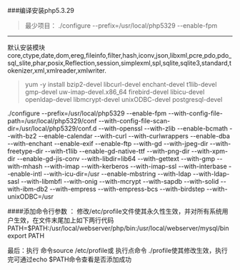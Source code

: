 ###编译安装php5.3.29
>最少项目： ./configure --prefix=/usr/local/php5329  --enable-fpm 
----- 
  默认安装模块  core,ctype,date,dom,ereg,fileinfo,filter,hash,iconv,json,libxml,pcre,pdo,pdo_sql_slite,phar,posix,Reflection,session,simplexml,spl,sqlite,sqlite3,standard,tokenizer,xml,xmlreader,xmlwriter.
  
> yum -y install bzip2-devel libcurl-devel enchant-devel t1lib-devel gmp-devel uw-imap-devel.x86_64  firebird-devel libicu-devel openldap-devel libmcrypt-devel unixODBC-devel  postgresql-devel
  
./configure --prefix=/usr/local/php5329 --enable-fpm --with-config-file-path=/usr/local/php5329/conf  --with-config-file-scan-dir=/usr/local/php5329/conf.d   --with-openssl  --with-zlib --enable-bcmath --with-bz2 --enable-calendar --with-curl --with-curlwrappers --enable-dba --with-enchant --enable-exif --enable-ftp --with-gd --with-jpeg-dir --with-freetype-dir --with-t1lib --enable-gd-native-ttf --with-png-dir --with-xpm-dir  --enable-gd-jis-conv --with-libdir=lib64 --with-gettext --with-gmp --with-mhash --with-imap --with-kerberos --with-imap-ssl --with-interbase --enable-intl --with-icu-dir=/usr --enable-mbstring --with-ldap --with-ldap-sasl --with-libmbfl --with-onig --with-mcrypt  --with-sapdb   --with-solid --with-ibm-db2 --with-empress --with-empress-bcs --with-birdstep  --with-unixODBC=/usr 


####添加命令行参数 ：
修改/etc/profile文件使其永久性生效，并对所有系统用户生效，在文件末尾加上如下两行代码
PATH=$PATH:/usr/local/webserver/php/bin:/usr/local/webserver/mysql/bin
export PATH

最后：执行 命令source /etc/profile或 执行点命令 ./profile使其修改生效，执行完可通过echo $PATH命令查看是否添加成功




